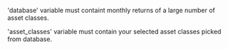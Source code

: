 'database' variable must containt monthly returns of a large number of asset classes.

'asset_classes' variable must contain your selected asset classes picked from database.

